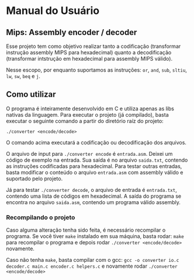 # Manual do Usuário

## Mips: Assembly encoder / decoder

Esse projeto tem como objetivo realizar tanto a codificação (transformar instrução assembly MIPS para hexadecimal) quanto a decodificação 
(transformar intstrução em hexadecimal para assembly MIPS válido).

Nesse escopo, por enquanto suportamos as instruções:
`or`, `and`, `sub`, `sltiu`, `lw`, `sw`, `beq` e `j`.

## Como utilizar 

O programa é inteiramente desenvolvido em C e utiliza apenas as libs nativas da linguagem.
Para executar o projeto (já compilado), basta executar o seguinte comando a partir do diretório raíz do projeto:

`./converter <encode/decode>`

O comando acima executará a codificação ou decodificação dos arquivos.

O arquivo de input para `./converter encode` é `entrada.asm`. Deixei um código de exemplo na entrada. Sua saída é no arquivo `saida.txt`, contendo
as instruções codificadas para hexadecimal. 
Para testar outras entradas, basta modificar o conteúdo o arquivo `entrada.asm` com assembly válido e suportado pelo projeto.

Já para testar `./converter decode`, o arquivo de entrada é `entrada.txt`, contendo uma lista de códigos em hexadecimal. A saída do programa se encontra
no arquivo `saida.asm`, contendo um programa válido assembly.

### Recompilando o projeto

Caso alguma alteração tenha sido feita, é necessário recompilar o programa. Se você tiver `make` instalado em sua máquina, basta rodar:
`make` para recompilar o programa e depois rodar `./converter <encode/decode>` novamente.

Caso não tenha `make`, basta compilar com o gcc: `gcc -o converter io.c decoder.c main.c encoder.c helpers.c` e novamente rodar `./converter <encode/decode>`

